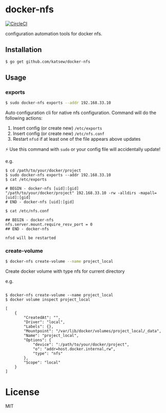 # docker-nfs

[![CircleCI](https://circleci.com/gh/katsew/docker-nfs/tree/master.svg?style=svg)](https://circleci.com/gh/katsew/docker-nfs/tree/master)

configuration automation tools for docker nfs.

## Installation

```bash
$ go get github.com/katsew/docker-nfs
```

## Usage 

### exports

```bash
$ sudo docker-nfs exports --addr 192.168.33.10
```

Auto configuration cli for native nfs configuration.
Command will do the following actions:

1. Insert config (or create new) `/etc/exports`
2. Insert config (or create new) `/etc/nfs.conf`
3. Restart `nfsd` if at least one of the file appears above updates

:zap: Use this command with `sudo` or your config file will accidentally update!


e.g.

```
$ cd /path/to/your/docker/project
$ sudo docker-nfs exports --addr 192.168.33.10
$ cat /etc/exports

# BEGIN - docker-nfs [uid]:[gid]
"/path/to/your/docker/project" 192.168.33.10 -rw -alldirs -mapall=[uid]:[gid]
# END - docker-nfs [uid]:[gid]

$ cat /etc/nfs.conf

## BEGIN - docker-nfs
nfs.server.mount.require_resv_port = 0
## END - docker-nfs

nfsd will be restarted

```

### create-volume

```bash
$ docker-nfs create-volume --name project_local
```

Create docker volume with type nfs for current directory

e.g.

```

$ docker-nfs create-volume --name project_local
$ docker volume inspect project_local

[
    {
        "CreatedAt": "",
        "Driver": "local",
        "Labels": {},
        "Mountpoint": "/var/lib/docker/volumes/project_local/_data",
        "Name": "project_local",
        "Options": {
            "device": ":/path/to/your/docker/project",
            "o": "addr=host.docker.internal,rw",
            "type": "nfs"
        },
        "Scope": "local"
    }
]
```

# License

MIT
